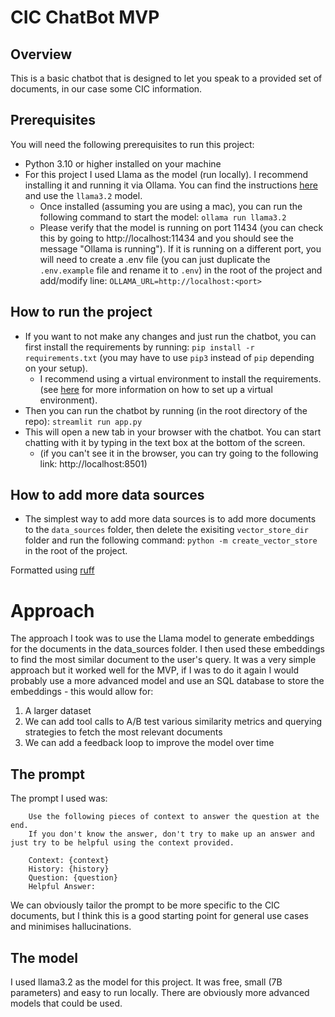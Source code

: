 # CIC ChatBot MVP
## Overview
This is a basic chatbot that is designed to let you speak to a provided set of documents, in our case some CIC information. 

## Prerequisites
You will need the following prerequisites to run this project:
- Python 3.10 or higher installed on your machine
- For this project I used Llama as the model (run locally). I recommend installing it and running it via Ollama. 
You can find the instructions [here](https://ollama.com/) and use the `llama3.2` model.
  - Once installed (assuming you are using a mac), you can run the following command to start the model:
  ```ollama run llama3.2```
  - Please verify that the model is running on port 11434 (you can check this by going to http://localhost:11434 and you should see the message "Ollama is running").
    If it is running on a different port, you will need to create a .env file (you can just duplicate the `.env.example` file and rename it to `.env`) in the root of the project and add/modify line:
    ```OLLAMA_URL=http://localhost:<port>```

## How to run the project
- If you want to not make any changes and just run the chatbot, you can first install the requirements by running:
  ```pip install -r requirements.txt``` (you may have to use `pip3` instead of `pip` depending on your setup).
    - I recommend using a virtual environment to install the requirements. (see [here](https://docs.python.org/3/library/venv.html) for more information on how to set up a virtual environment).
- Then you can run the chatbot by running (in the root directory of the repo):
  ```streamlit run app.py```
- This will open a new tab in your browser with the chatbot. You can start chatting with it by typing in the text box at the bottom of the screen.
  - (if you can't see it in the browser, you can try going to the following link: http://localhost:8501)

## How to add more data sources
- The simplest way to add more data sources is to add more documents to the `data_sources` folder, then delete the exisiting `vector_store_dir` folder and run the following command:
    ```python -m create_vector_store``` in the root of the project.


Formatted using [ruff](https://docs.astral.sh/ruff/)


# Approach
The approach I took was to use the Llama model to generate embeddings for the documents in the data_sources folder. I then used these embeddings to find the most similar document to the user's query. It was a very simple approach but it worked well for the MVP, if I was to do it again I would probably use a more advanced model and use an SQL database to store the embeddings - this would allow for:
1. A larger dataset
2. We can add tool calls to A/B test various similarity metrics and querying strategies to fetch the most relevant documents
3. We can add a feedback loop to improve the model over time

## The prompt
The prompt I used was:
```
    Use the following pieces of context to answer the question at the end.
    If you don't know the answer, don't try to make up an answer and just try to be helpful using the context provided.

    Context: {context}
    History: {history}
    Question: {question}
    Helpful Answer:
```

We can obviously tailor the prompt to be more specific to the CIC documents, but I think this is a good starting point for general use cases and minimises hallucinations.

## The model
I used llama3.2 as the model for this project. It was free, small (7B parameters) and easy to run locally. There are obviously more advanced models that could be used.